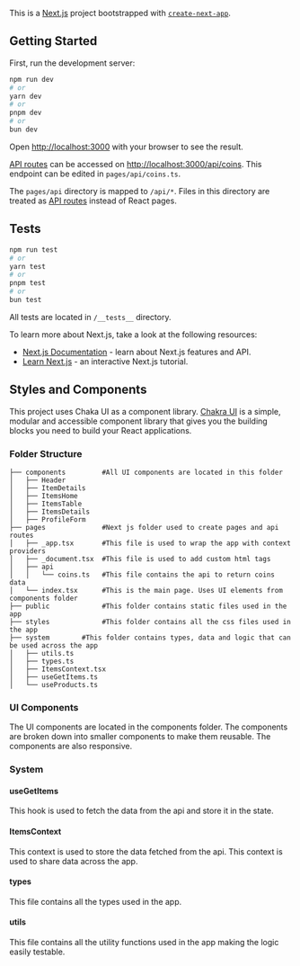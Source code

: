 This is a [Next.js](https://nextjs.org/) project bootstrapped with [`create-next-app`](https://github.com/vercel/next.js/tree/canary/packages/create-next-app).

## Getting Started

First, run the development server:

```bash
npm run dev
# or
yarn dev
# or
pnpm dev
# or
bun dev
```

Open [http://localhost:3000](http://localhost:3000) with your browser to see the result.

[API routes](https://nextjs.org/docs/api-routes/introduction) can be accessed on [http://localhost:3000/api/coins](http://localhost:3000/api/coins). This endpoint can be edited in `pages/api/coins.ts`.

The `pages/api` directory is mapped to `/api/*`. Files in this directory are treated as [API routes](https://nextjs.org/docs/api-routes/introduction) instead of React pages.


## Tests

```bash
npm run test
# or
yarn test
# or
pnpm test
# or
bun test
``` 
All tests are located in `/__tests__` directory.


To learn more about Next.js, take a look at the following resources:

- [Next.js Documentation](https://nextjs.org/docs) - learn about Next.js features and API.
- [Learn Next.js](https://nextjs.org/learn) - an interactive Next.js tutorial.

## Styles and Components

This project uses Chaka UI as a component library.
[Chakra UI](https://chakra-ui.com/) is a simple, modular and accessible component library that gives you the building blocks you need to build your React applications.

### Folder Structure
```
├── components         #All UI components are located in this folder
│   ├── Header
│   ├── ItemDetails
│   ├── ItemsHome   
│   ├── ItemsTable     
│   ├── ItemsDetails    
│   ├── ProfileForm      
├── pages              #Next js folder used to create pages and api routes
│   ├── _app.tsx       #This file is used to wrap the app with context providers
│   ├── _document.tsx  #This file is used to add custom html tags
│   ├── api            
│   │   └── coins.ts   #This file contains the api to return coins data
│   └── index.tsx      #This is the main page. Uses UI elements from components folder
├── public             #This folder contains static files used in the app
├── styles             #This folder contains all the css files used in the app
├── system        #This folder contains types, data and logic that can be used across the app
│   ├── utils.ts
│   ├── types.ts
│   ├── ItemsContext.tsx
│   ├── useGetItems.ts
│   └── useProducts.ts
```

### UI Components
The UI components are located in the components folder. The components are broken down into smaller components to make them reusable. The components are also responsive.

### System
#### useGetItems
This hook is used to fetch the data from the api and store it in the state.

#### ItemsContext
This context is used to store the data fetched from the api. This context is used to share data across the app.

#### types
This file contains all the types used in the app.

#### utils
This file contains all the utility functions used in the app making the logic easily testable.

